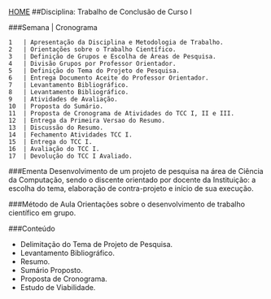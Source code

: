 [HOME](https://github.com/lucastafarelbs/Ensino-Superior-de-Informatica-GRATUITO) 
##Disciplina: Trabalho de Conclusão de Curso I

###Semana | Cronograma
```
1	| Apresentação da Disciplina e Metodologia de Trabalho.
2	| Orientações sobre o Trabalho Científico.
3	| Definição de Grupos e Escolha de Áreas de Pesquisa.
4	| Divisão Grupos por Professor Orientador.
5	| Definição do Tema do Projeto de Pesquisa.
6	| Entrega Documento Aceite do Professor Orientador.
7	| Levantamento Bibliográfico.
8	| Levantamento Bibliográfico.
9	| Atividades de Avaliação.
10	| Proposta do Sumário.
11	| Proposta de Cronograma de Atividades do TCC I, II e III.
12	| Entrega da Primeira Versao do Resumo.
13	| Discussão do Resumo.
14	| Fechamento Atividades TCC I.
15	| Entrega do TCC I.
16	| Avaliação do TCC I.
17	| Devolução do TCC I Avaliado.

```
###Ementa
Desenvolvimento de um projeto de pesquisa na área de Ciência da Computação, sendo o discente orientado por docente da Instituição: a escolha do tema, elaboração de contra-projeto e início de sua execução.

###Método de Aula
Orientações sobre o desenvolvimento de trabalho científico em grupo.

###Conteúdo
- Delimitação do Tema de Projeto de Pesquisa.
- Levantamento Bibliográfico.
- Resumo.
- Sumário Proposto.
- Proposta de Cronograma.
- Estudo de Viabilidade.